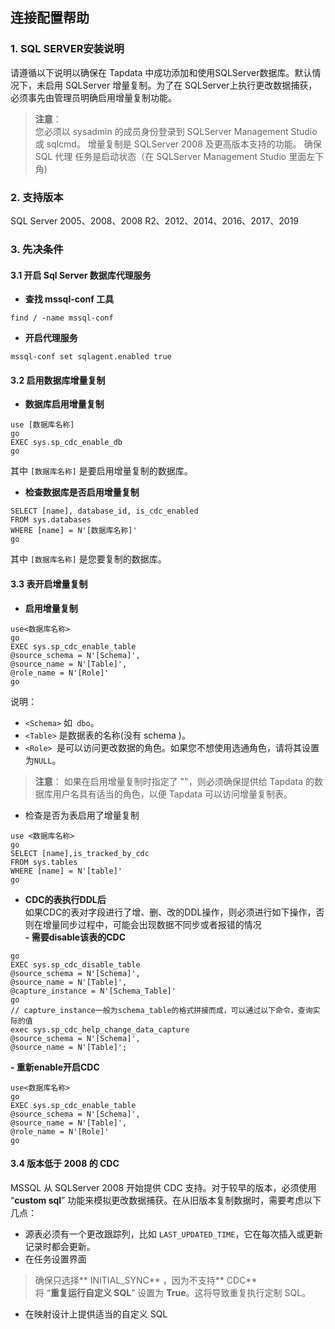 ## **连接配置帮助**
### **1. SQL SERVER安装说明**
请遵循以下说明以确保在 Tapdata 中成功添加和使用SQLServer数据库。默认情况下，未启用 SQLServer 增量复制。为了在 SQLServer上执行更改数据捕获，必须事先由管理员明确启用增量复制功能。
> **注意**：<br>
> 您必须以 sysadmin 的成员身份登录到 SQLServer Management Studio 或 sqlcmd。
> 增量复制是 SQLServer 2008 及更高版本支持的功能。
> 确保 SQL 代理 任务是启动状态（在 SQLServer Management Studio 里面左下角)
### **2. 支持版本**
SQL Server 2005、2008、2008 R2、2012、2014、2016、2017、2019
### **3. 先决条件**
#### **3.1 开启 Sql Server 数据库代理服务**
- **查找 mssql-conf 工具**
```
find / -name mssql-conf
```
- **开启代理服务**
```
mssql-conf set sqlagent.enabled true
```

#### **3.2 启用数据库增量复制**
- **数据库启用增量复制**<br>
```
use [数据库名称]
go
EXEC sys.sp_cdc_enable_db
go
```
其中 `[数据库名称]` 是要启用增量复制的数据库。<br>
- **检查数据库是否启用增量复制**<br>
```
SELECT [name], database_id, is_cdc_enabled
FROM sys.databases
WHERE [name] = N'[数据库名称]'
go
```
其中 `[数据库名称]` 是您要复制的数据库。<br>

#### **3.3 表开启增量复制**
- **启用增量复制**
```
use<数据库名称>
go
EXEC sys.sp_cdc_enable_table
@source_schema = N'[Schema]',
@source_name = N'[Table]',
@role_name = N'[Role]'
go
```
说明：
- `<Schema>` 如` dbo`。
- `<Table>` 是数据表的名称(没有 schema )。
- `<Role> `是可以访问更改数据的角色。如果您不想使用选通角色，请将其设置为`NULL`。
> **注意**：
>如果在启用增量复制时指定了 "\"，则必须确保提供给 Tapdata 的数据库用户名具有适当的角色，以便 Tapdata 可以访问增量复制表。
- 检查是否为表启用了增量复制<br>
```
use <数据库名称>
go
SELECT [name],is_tracked_by_cdc
FROM sys.tables
WHERE [name] = N'[table]'
go
```
- **CDC的表执行DDL后**<br>
  如果CDC的表对字段进行了增、删、改的DDL操作，则必须进行如下操作，否则在增量同步过程中，可能会出现数据不同步或者报错的情况<br>
  **- 需要disable该表的CDC**<br>
```use<数据库名称>
go
EXEC sys.sp_cdc_disable_table
@source_schema = N'[Schema]',
@source_name = N'[Table]',
@capture_instance = N'[Schema_Table]'
go
// capture_instance一般为schema_table的格式拼接而成，可以通过以下命令，查询实际的值
exec sys.sp_cdc_help_change_data_capture
@source_schema = N'[Schema]',
@source_name = N'[Table]';
```
**- 重新enable开启CDC**<br>
```
use<数据库名称>
go
EXEC sys.sp_cdc_enable_table
@source_schema = N'[Schema]',
@source_name = N'[Table]',
@role_name = N'[Role]'
go
```

#### **3.4 版本低于 2008 的 CDC**
MSSQL 从 SQLServer 2008 开始提供 CDC 支持。对于较早的版本，必须使用 “**custom sql**” 功能来模拟更改数据捕获。在从旧版本复制数据时，需要考虑以下几点：<br>
- 源表必须有一个更改跟踪列，比如 `LAST_UPDATED_TIME`，它在每次插入或更新记录时都会更新。<br>
- 在任务设置界面<br>
>确保只选择** INITIAL_SYNC** ，因为不支持** CDC**<br>
>将 “**重复运行自定义 SQL**” 设置为 **True**。这将导致重复执行定制 SQL。<br>
- 在映射设计上提供适当的自定义 SQL<br>








